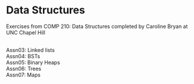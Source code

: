 # Data Structures
Exercises from COMP 210: Data Structures completed by Caroline Bryan at UNC Chapel Hill

<br/>Assn03: Linked lists
<br/>Assn04: BSTs
<br/>Assn05: Binary Heaps
<br/>Assn06: Trees
<br/>Assn07: Maps
